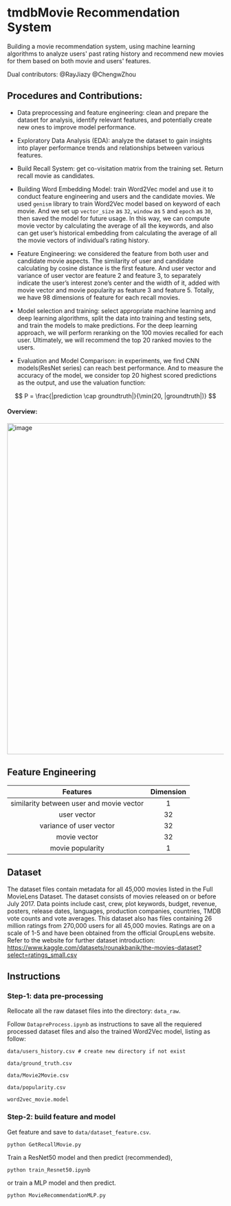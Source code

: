 # tmdbMovie Recommendation System
Building a movie recommendation system, using machine learning algorithms to analyze users' past rating history and recommend new movies for them based on both movie and users' features.

Dual contributors: @RayJiazy @ChengwZhou

## Procedures and Contributions: 

* Data preprocessing and feature engineering: clean and prepare the dataset for analysis, identify relevant features, and potentially create new ones to improve model performance. 

* Exploratory Data Analysis (EDA): analyze the dataset to gain insights into player performance trends and relationships between various features. 

* Build Recall System: get co-visitation matrix from the training set. Return recall movie as candidates. 

* Building Word Embedding Model: train Word2Vec model and use it to conduct feature engineering and users and the candidate movies. We used ```genism``` library to train Word2Vec model based on keyword of each movie. And we set up ```vector_size``` as ```32```, ```window``` as ```5``` and ```epoch``` as ```30```, then saved the model for future usage. In this way, we can compute movie vector by calculating the average of all the keywords, and also can get user’s historical embedding from calculating the average of all the movie vectors of individual’s rating history.

* Feature Engineering: we considered the feature from both user and candidate movie aspects. The similarity of user and candidate calculating by cosine distance is the first feature. And user vector and variance of user vector are feature 2 and feature 3, to separately indicate the user’s interest zone’s center and the width of it, added with movie vector and movie popularity as feature 3 and feature 5. Totally, we have 98 dimensions of feature for each recall movies.

* Model selection and training: select appropriate machine learning and deep learning algorithms, split the data into training and testing sets, and train the models to make predictions. For the deep learning approach, we will perform reranking on the 100 movies recalled for each user. Ultimately, we will recommend the top 20 ranked movies to the users. 

* Evaluation and Model Comparison: in experiments, we find CNN models(ResNet series) can reach best performance. And to measure the accuracy of the model, we consider top 20 highest scored predictions as the output, and use the valuation function: 

$$
P = \frac{|prediction \cap groundtruth|}{\min(20, |groundtruth|)}
$$

#### Overview: 
 
<img width="770" alt="image" src="https://github.com/ChengwZhou/tmdbMovie_Recommendation_System/assets/131209977/04991a59-9674-4af8-a2d6-7e07c7d787e4">

## Feature Engineering

 | Features | Dimension |
 |:--------:| :-------------:|
 | similarity between user and movie vector| 1 |
 | user vector  | 32 |
 | variance of user vector | 32 |
 | movie vector | 32 |
 | movie popularity  |  1 |

## Dataset
The dataset files contain metadata for all 45,000 movies listed in the Full MovieLens Dataset. The dataset consists of movies released on or before July 2017. Data points include cast, crew, plot keywords, budget, revenue, posters, release dates, languages, production companies, countries, TMDB vote counts and vote averages. This dataset also has files containing 26 million ratings from 270,000 users for all 45,000 movies. Ratings are on a scale of 1-5 and have been obtained from the official GroupLens website.
Refer to the website for further dataset introduction: https://www.kaggle.com/datasets/rounakbanik/the-movies-dataset?select=ratings_small.csv


## Instructions

### Step-1: data pre-processing
Rellocate all the raw dataset files into the directory: ```data_raw```.

Follow ```DatapreProcess.ipynb``` as instructions to save all the requiered processed dataset files and also the trained Word2Vec model, listing as follow:  
```
data/users_history.csv # create new directory if not exist 

data/ground_truth.csv 

data/Movie2Movie.csv

data/popularity.csv

word2vec_movie.model
```

### Step-2: build feature and model
Get feature and save to ```data/dataset_feature.csv```.
```
python GetRecallMovie.py
```

Train a ResNet50 model and then predict (recommended),
```
python train_Resnet50.ipynb
```

or train a MLP model and then predict.
```
python MovieRecommendationMLP.py
```
